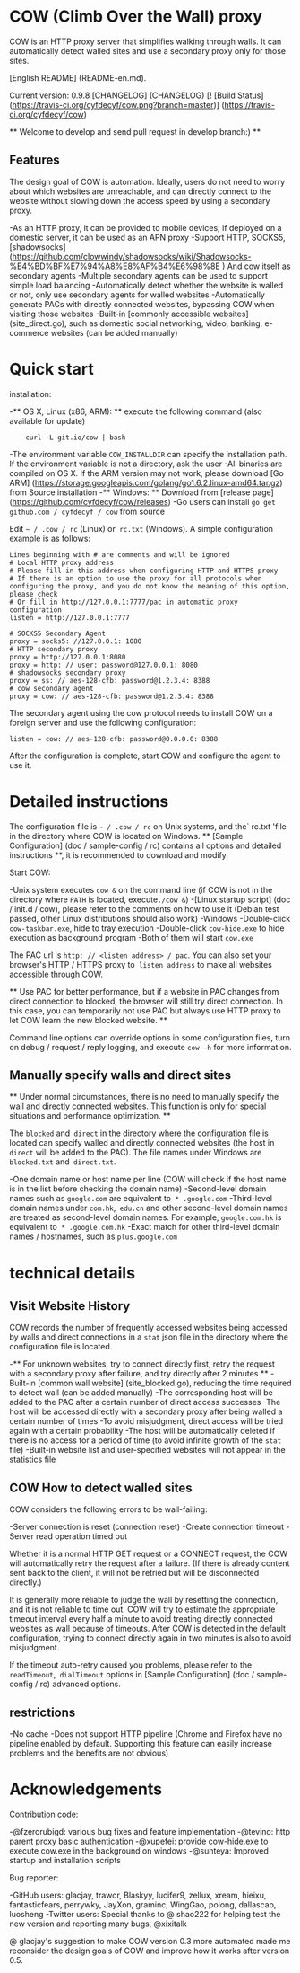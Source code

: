 # COW (Climb Over the Wall) proxy

COW is an HTTP proxy server that simplifies walking through walls. It can automatically detect walled sites and use a secondary proxy only for those sites.

[English README] (README-en.md).

Current version: 0.9.8 [CHANGELOG] (CHANGELOG)
[! [Build Status] (https://travis-ci.org/cyfdecyf/cow.png?branch=master)] (https://travis-ci.org/cyfdecyf/cow)

** Welcome to develop and send pull request in develop branch:) **

## Features

The design goal of COW is automation. Ideally, users do not need to worry about which websites are unreachable, and can directly connect to the website without slowing down the access speed by using a secondary proxy.

-As an HTTP proxy, it can be provided to mobile devices; if deployed on a domestic server, it can be used as an APN proxy
-Support HTTP, SOCKS5, [shadowsocks] (https://github.com/clowwindy/shadowsocks/wiki/Shadowsocks-%E4%BD%BF%E7%94%A8%E8%AF%B4%E6%98%8E ) And cow itself as secondary agents
  -Multiple secondary agents can be used to support simple load balancing
-Automatically detect whether the website is walled or not, only use secondary agents for walled websites
-Automatically generate PACs with directly connected websites, bypassing COW when visiting those websites
  -Built-in [commonly accessible websites] (site_direct.go), such as domestic social networking, video, banking, e-commerce websites (can be added manually)

# Quick start

installation:

-** OS X, Linux (x86, ARM): ** execute the following command (also available for update)

        curl -L git.io/cow | bash

  -The environment variable `COW_INSTALLDIR` can specify the installation path. If the environment variable is not a directory, ask the user
  -All binaries are compiled on OS X. If the ARM version may not work, please download [Go ARM] (https://storage.googleapis.com/golang/go1.6.2.linux-amd64.tar.gz) from Source installation
-** Windows: ** Download from [release page] (https://github.com/cyfdecyf/cow/releases)
-Go users can install `go get github.com / cyfdecyf / cow` from source

Edit `~ / .cow / rc` (Linux) or` rc.txt` (Windows). A simple configuration example is as follows:

    Lines beginning with # are comments and will be ignored
    # Local HTTP proxy address
    # Please fill in this address when configuring HTTP and HTTPS proxy
    # If there is an option to use the proxy for all protocols when configuring the proxy, and you do not know the meaning of this option, please check
    # Or fill in http://127.0.0.1:7777/pac in automatic proxy configuration
    listen = http://127.0.0.1:7777

    # SOCKS5 Secondary Agent
    proxy = socks5: //127.0.0.1: 1080
    # HTTP secondary proxy
    proxy = http://127.0.0.1:8080
    proxy = http: // user: password@127.0.0.1: 8080
    # shadowsocks secondary proxy
    proxy = ss: // aes-128-cfb: password@1.2.3.4: 8388
    # cow secondary agent
    proxy = cow: // aes-128-cfb: password@1.2.3.4: 8388

The secondary agent using the cow protocol needs to install COW on a foreign server and use the following configuration:

    listen = cow: // aes-128-cfb: password@0.0.0.0: 8388

After the configuration is complete, start COW and configure the agent to use it.

# Detailed instructions

The configuration file is `~ / .cow / rc` on Unix systems, and the` rc.txt 'file in the directory where COW is located on Windows. ** [Sample Configuration] (doc / sample-config / rc) contains all options and detailed instructions **, it is recommended to download and modify.

Start COW:

-Unix system executes `cow &` on the command line (if COW is not in the directory where `PATH` is located, execute` ./cow & `)
  -[Linux startup script] (doc / init.d / cow), please refer to the comments on how to use it (Debian test passed, other Linux distributions should also work)
-Windows
  -Double-click `cow-taskbar.exe`, hide to tray execution
  -Double-click `cow-hide.exe` to hide execution as background program
  -Both of them will start `cow.exe`

The PAC url is `http: // <listen address> / pac`. You can also set your browser's HTTP / HTTPS proxy to` listen address` to make all websites accessible through COW.

** Use PAC for better performance, but if a website in PAC changes from direct connection to blocked, the browser will still try direct connection. In this case, you can temporarily not use PAC but always use HTTP proxy to let COW learn the new blocked website. **

Command line options can override options in some configuration files, turn on debug / request / reply logging, and execute `cow -h` for more information.

## Manually specify walls and direct sites

** Under normal circumstances, there is no need to manually specify the wall and directly connected websites. This function is only for special situations and performance optimization. **

The `blocked` and` direct` in the directory where the configuration file is located can specify walled and directly connected websites (the host in `direct` will be added to the PAC).
The file names under Windows are `blocked.txt` and` direct.txt`.

-One domain name or host name per line (COW will check if the host name is in the list before checking the domain name)
  -Second-level domain names such as `google.com` are equivalent to` * .google.com`
  -Third-level domain names under `com.hk`,` edu.cn` and other second-level domain names are treated as second-level domain names. For example, `google.com.hk` is equivalent to` * .google.com.hk`
  -Exact match for other third-level domain names / hostnames, such as `plus.google.com`

# technical details

## Visit Website History

COW records the number of frequently accessed websites being accessed by walls and direct connections in a `stat` json file in the directory where the configuration file is located.

-** For unknown websites, try to connect directly first, retry the request with a secondary proxy after failure, and try directly after 2 minutes **
  -Built-in [common wall website] (site_blocked.go), reducing the time required to detect wall (can be added manually)
-The corresponding host will be added to the PAC after a certain number of direct access successes
-The host will be accessed directly with a secondary proxy after being walled a certain number of times
  -To avoid misjudgment, direct access will be tried again with a certain probability
-The host will be automatically deleted if there is no access for a period of time (to avoid infinite growth of the `stat` file)
-Built-in website list and user-specified websites will not appear in the statistics file

## COW How to detect walled sites

COW considers the following errors to be wall-failing:

-Server connection is reset (connection reset)
-Create connection timeout
-Server read operation timed out

Whether it is a normal HTTP GET request or a CONNECT request, the COW will automatically retry the request after a failure. (If there is already content sent back to the client, it will not be retried but will be disconnected directly.)

It is generally more reliable to judge the wall by resetting the connection, and it is not reliable to time out. COW will try to estimate the appropriate timeout interval every half a minute to avoid treating directly connected websites as wall because of timeouts.
After COW is detected in the default configuration, trying to connect directly again in two minutes is also to avoid misjudgment.

If the timeout auto-retry caused you problems, please refer to the `readTimeout`,` dialTimeout` options in [Sample Configuration] (doc / sample-config / rc) advanced options.

## restrictions

-No cache
-Does not support HTTP pipeline (Chrome and Firefox have no pipeline enabled by default. Supporting this feature can easily increase problems and the benefits are not obvious)

# Acknowledgements

Contribution code:

-@fzerorubigd: various bug fixes and feature implementation
-@tevino: http parent proxy basic authentication
-@xupefei: provide cow-hide.exe to execute cow.exe in the background on windows
-@sunteya: Improved startup and installation scripts

Bug reporter:

-GitHub users: glacjay, trawor, Blaskyy, lucifer9, zellux, xream, hieixu, fantasticfears, perrywky, JayXon, graminc, WingGao, polong, dallascao, luosheng
-Twitter users: Special thanks to @ shao222 for helping test the new version and reporting many bugs, @xixitalk

@ glacjay's suggestion to make COW version 0.3 more automated made me reconsider the design goals of COW and improve how it works after version 0.5.
